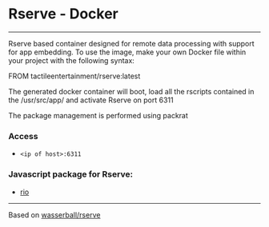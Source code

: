 # Rserve - Docker

---

Rserve based container designed for remote data processing with support for app embedding.
To use the image, make your own Docker file within your project with the following syntax:

FROM tactileentertainment/rserve:latest

The generated docker container will boot, load all the rscripts contained in the /usr/src/app/ and activate Rserve on port 6311

The package management is performed using packrat

### Access
- ```<ip of host>:6311```

### Javascript package for Rserve:
- [rio](https://www.npmjs.com/package/rio)

---

Based on [wasserball/rserve](https://github.com/wasserball/rserve)
